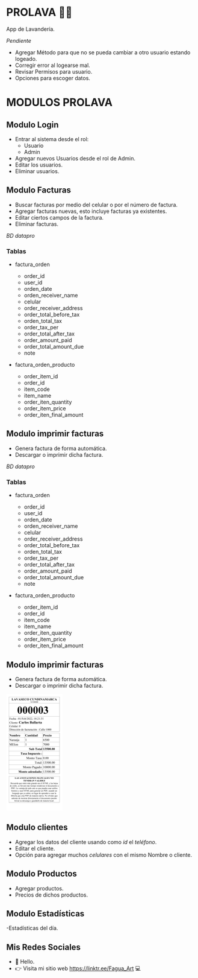 # PROLAVA 🛁👔
App de Lavandería. 



_Pendiente_

- Agregar Método para que no se pueda cambiar a otro usuario estando logeado.
- Corregir error al logearse mal.
- Revisar Permisos para usuario.
- Opciones para escoger datos. 




# MODULOS PROLAVA


## Modulo Login

- Entrar al sistema desde el rol:
	- Usuario
	- Admin
- Agregar nuevos Usuarios desde el rol de Admin.
- Editar los usuarios.
- Eliminar usuarios.


## Modulo Facturas 

- Buscar facturas por medio del celular o por el número de factura.
- Agregar facturas nuevas, esto incluye facturas ya existentes.
- Editar ciertos campos de la factura.
- Eliminar facturas.

_BD datapro_

### Tablas
- factura_orden
    - order_id
    - user_id
    - orden_date
    - orden_receiver_name
    - celular
    - order_receiver_address
    - order_total_before_tax
    - orden_total_tax
    - order_tax_per
    - order_total_after_tax
    - order_amount_paid
    - order_total_amount_due
    - note

- factura_orden_producto
    - order_item_id
    - order_id
    - item_code
    - item_name
    - order_iten_quantity
    - order_item_price
    - order_iten_final_amount


## Modulo imprimir facturas

- Genera factura de forma automática.
- Descargar o imprimir dicha factura.

_BD datapro_

### Tablas
- factura_orden
    - order_id
    - user_id
    - orden_date
    - orden_receiver_name
    - celular
    - order_receiver_address
    - order_total_before_tax
    - orden_total_tax
    - order_tax_per
    - order_total_after_tax
    - order_amount_paid
    - order_total_amount_due
    - note

- factura_orden_producto
    - order_item_id
    - order_id
    - item_code
    - item_name
    - order_iten_quantity
    - order_item_price
    - order_iten_final_amount


## Modulo imprimir facturas

- Genera factura de forma automática.
- Descargar o imprimir dicha factura.

![screenshot of factura](https://github.com/David-Fagua/PROLAVA/blob/main/assets/Img/factura.png "screenshot")

## Modulo clientes

- Agregar los datos del cliente usando como _id_ el _teléfono_.
- Editar el cliente.
- Opción para agregar muchos _celulares_ con el mismo Nombre o cliente.


## Modulo Productos

- Agregar productos.
- Precios de dichos productos.

## Modulo Estadísticas

-Estadísticas del día.

## Mis Redes Sociales

- 🔔 Hello.
- 👉 Visita mi sitio web https://linktr.ee/Fagua_Art 💻
